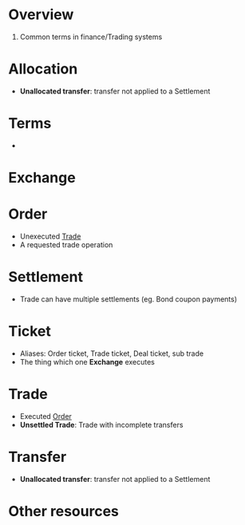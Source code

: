 # Overview
1. Common terms in finance/Trading systems


# Allocation
- **Unallocated transfer**: transfer not applied to a Settlement


# Terms
-


# Exchange


# Order
- Unexecuted [Trade](TODO)
- A requested trade operation


# Settlement
- Trade can have multiple settlements (eg. Bond coupon payments)


# Ticket
- Aliases: Order ticket, Trade ticket, Deal ticket, sub trade
- The thing which one **Exchange** executes


# Trade
- Executed [Order](TODO)
- **Unsettled Trade**: Trade with incomplete transfers


# Transfer
- **Unallocated transfer**: transfer not applied to a Settlement


# Other resources